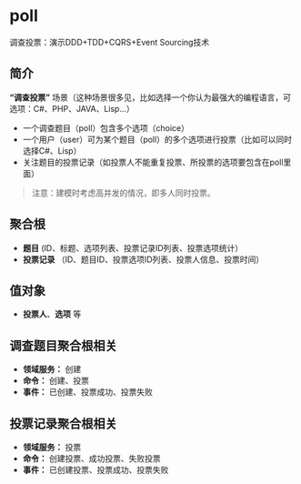 # poll
调查投票：演示DDD+TDD+CQRS+Event Sourcing技术

## 简介
**“调查投票”** 场景（这种场景很多见，比如选择一个你认为最强大的编程语言，可选项：C#、PHP、JAVA、Lisp...）
- 一个调查题目（poll）包含多个选项（choice）
- 一个用户（user）可为某个题目（poll）的多个选项进行投票（比如可以同时选择C#、Lisp）
- 关注题目的投票记录（如投票人不能重复投票、所投票的选项要包含在poll里面）

> 注意：建模时考虑高并发的情况，即多人同时投票。

## 聚合根
- **题目** (ID、标题、选项列表、投票记录ID列表、投票选项统计）
- **投票记录** （ID、题目ID、投票选项ID列表、投票人信息、投票时间）

## 值对象
- **投票人**、**选项** 等

## 调查题目聚合根相关
- **领域服务：** 创建
- **命令：** 创建、投票
- **事件：** 已创建、投票成功、投票失败

## 投票记录聚合根相关
- **领域服务：** 投票
- **命令：** 创建投票、成功投票、失败投票
- **事件：** 已创建投票、投票成功、投票失败


